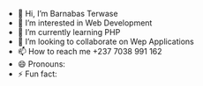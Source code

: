 - 👋 Hi, I’m Barnabas Terwase
- 👀 I’m interested in Web Development 
- 🌱 I’m currently learning PHP
- 💞️ I’m looking to collaborate on Wep Applications
- 📫 How to reach me +237 7038 991 162
- 😄 Pronouns: 
- ⚡ Fun fact: 

<!---
Barna-B/Barna-B is a ✨ special ✨ repository because its `README.md` (this file) appears on your GitHub profile.
You can click the Preview link to take a look at your changes.
--->
